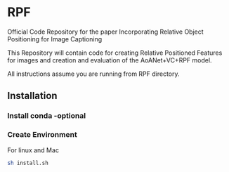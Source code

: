 # RPF
Official Code Repository for the paper Incorporating Relative Object Positioning for Image Captioning

This Repository will contain code for creating Relative Positioned Features for images and creation and evaluation of the AoANet+VC+RPF model.

All instructions assume you are running from RPF directory.

## Installation

### Install conda -optional

### Create Environment

For linux and Mac
````bash
sh install.sh
````

